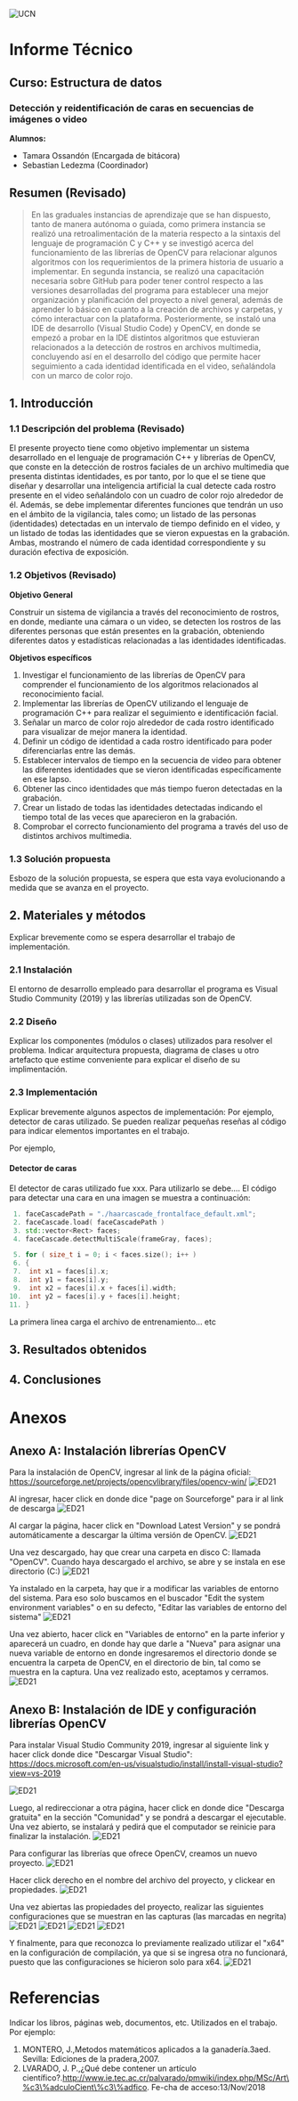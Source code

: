 ![UCN](images/60x60-ucn-negro.png)


# Informe Técnico 
## Curso: Estructura de datos
### Detección y reidentificación de caras en secuencias de imágenes o video

**Alumnos:**

* Tamara Ossandón (Encargada de bitácora)
* Sebastian Ledezma (Coordinador)

## Resumen (Revisado)

> En las graduales instancias de aprendizaje que se han dispuesto, tanto de manera autónoma o guiada, como primera instancia se realizó una retroalimentación de la materia respecto a la sintaxis del lenguaje de programación C y C++ y se investigó acerca del funcionamiento de las librerías de OpenCV para relacionar algunos algoritmos con los requerimientos de la primera historia de usuario a implementar. En segunda instancia, se realizó una capacitación necesaria sobre GitHub para poder tener control respecto a las versiones desarrolladas del programa para establecer una mejor organización y planificación del proyecto a nivel general, además de aprender lo básico en cuanto a la creación de  archivos y carpetas, y cómo interactuar con la plataforma. Posteriormente, se instaló una IDE de desarrollo (Visual Studio Code) y OpenCV, en donde se empezó a probar en la IDE distintos algoritmos que estuvieran relacionados a la detección de rostros en archivos multimedia, concluyendo así en el desarrollo del código que permite hacer seguimiento a cada identidad identificada en el video, señalándola con un marco de color rojo.

## 1. Introducción



### 1.1 Descripción del problema (Revisado)

El presente proyecto tiene como objetivo implementar un sistema desarrollado en el lenguaje de programación C++ y librerías de OpenCV, que conste en la detección de rostros faciales de un archivo multimedia que presenta distintas identidades, es por tanto, por lo que el se tiene que diseñar y desarrollar una inteligencia artificial la cual detecte cada rostro presente en el video señalándolo con un cuadro de color rojo alrededor de él. Además, se debe implementar diferentes funciones que tendrán un uso en el ámbito de la vigilancia, tales como; un listado de las personas (identidades) detectadas en un intervalo de tiempo definido en el video, y un listado de todas las identidades que se vieron expuestas en la grabación. Ambas, mostrando el número de cada identidad correspondiente y su duración efectiva de exposición. 

### 1.2 Objetivos (Revisado)

**Objetivo General**

Construir un sistema de vigilancia a través del reconocimiento de rostros, en donde, mediante una cámara o un video, se detecten los rostros de las diferentes personas que están presentes en la grabación, obteniendo diferentes datos y estadísticas relacionadas a las identidades identificadas.

**Objetivos específicos**

1.	Investigar el funcionamiento de las librerías de OpenCV para comprender el funcionamiento de los algoritmos relacionados al reconocimiento facial.
2.	Implementar las librerías de OpenCV utilizando el lenguaje de programación C++ para realizar el seguimiento e identificación facial.
3.	Señalar un marco de color rojo alrededor de cada rostro identificado para visualizar de mejor manera la identidad.
4.	Definir un código de identidad a cada rostro identificado para poder diferenciarlas entre las demás.
5.	Establecer intervalos de tiempo en la secuencia de video para obtener las diferentes identidades que se vieron identificadas específicamente en ese lapso.
6.	Obtener las cinco identidades que más tiempo fueron detectadas en la grabación.
7.	Crear un listado de todas las identidades detectadas indicando el tiempo total de las veces que aparecieron en la grabación.
8.	Comprobar el correcto funcionamiento del programa a través del uso de distintos archivos multimedia.


### 1.3 Solución propuesta

Esbozo de la solución propuesta, se espera que esta vaya evolucionando a medida que se avanza en el proyecto.

## 2. Materiales y métodos

Explicar brevemente como se espera desarrollar el trabajo de implementación.

### 2.1 Instalación

El entorno de desarrollo empleado para desarrollar el programa es Visual Studio Community (2019) y las librerías utilizadas son de OpenCV.

### 2.2 Diseño 

Explicar los componentes (módulos o clases) utilizados para resolver el problema. Indicar arquitectura propuesta, diagrama de clases u otro artefacto que estime conveniente para explicar el diseño de su implimentación.

### 2.3 Implementación

Explicar brevemente algunos aspectos de implementación: Por ejemplo, detector de caras utilizado. Se pueden realizar pequeñas reseñas al código para indicar elementos importantes en el trabajo.

Por ejemplo, 

#### Detector de caras

El detector de caras utilizado fue xxx. Para utilizarlo se debe.... El código para detectar una cara en una imagen se muestra a continuación:

```c++
 1. faceCascadePath = "./haarcascade_frontalface_default.xml";
 2. faceCascade.load( faceCascadePath )
 3. std::vector<Rect> faces;
 4. faceCascade.detectMultiScale(frameGray, faces);

 5. for ( size_t i = 0; i < faces.size(); i++ )
 6. {
 7.  int x1 = faces[i].x;
 8.  int y1 = faces[i].y;
 9.  int x2 = faces[i].x + faces[i].width;
10.  int y2 = faces[i].y + faces[i].height;
11. }
```
La primera linea carga el archivo de entrenamiento... etc

## 3. Resultados obtenidos

## 4. Conclusiones

# Anexos


## Anexo A: Instalación librerías OpenCV

Para la instalación de OpenCV, ingresar al link de la página oficial:
https://sourceforge.net/projects/opencvlibrary/files/opencv-win/
![ED21](images/PASO2.png)

Al ingresar, hacer click en donde dice "page on Sourceforge" para ir al link de descarga
![ED21](images/PASO3.png)

Al cargar la página, hacer click en "Download Latest Version" y se pondrá automáticamente a descargar la última versión de OpenCV.
![ED21](images/PASO4.png)

Una vez descargado, hay que crear una carpeta en disco C: llamada "OpenCV". Cuando haya descargado el archivo, se abre y se instala en ese directorio (C:\)
![ED21](images/PASO5.png)

Ya instalado en la carpeta, hay que ir a modificar las variables de entorno del sistema. Para eso solo buscamos en el buscador "Edit the system environment variables" o en su defecto, "Editar las variables de entorno del sistema"
![ED21](images/PASO6.png)

Una vez abierto, hacer click en "Variables de entorno" en la parte inferior y aparecerá un cuadro, en donde hay que darle a "Nueva" para asignar una nueva variable de entorno en donde ingresaremos el directorio donde se encuentra la carpeta de OpenCV, en el directorio de bin, tal como se muestra en la captura. Una vez realizado esto, aceptamos y cerramos.
![ED21](images/PASO7.png)






## Anexo B: Instalación de IDE y configuración librerías OpenCV


Para instalar Visual Studio Community 2019, ingresar al siguiente link y hacer click donde dice "Descargar Visual Studio":
https://docs.microsoft.com/en-us/visualstudio/install/install-visual-studio?view=vs-2019

![ED21](images/PASO1.png)

Luego, al redireccionar a otra página, hacer click en donde dice "Descarga gratuita" en la sección "Comunidad" y se pondrá a descargar el ejecutable. Una vez abierto, se instalará y pedirá que el computador se reinicie para finalizar la instalación.
![ED21](images/PASO1_2.png)

Para configurar las librerías que ofrece OpenCV, creamos un nuevo proyecto.
![ED21](images/PASO8.png)

Hacer click derecho en el nombre del archivo del proyecto, y clickear en propiedades.
![ED21](images/PASO9.png)

Una vez abiertas las propiedades del proyecto, realizar las siguientes configuraciones que se muestran en las capturas (las marcadas en negrita) 
![ED21](images/PASO10.png)
![ED21](images/PASO11.png)
![ED21](images/PASO12.png)
![ED21](images/PASO13.png)

Y finalmente, para que reconozca lo previamente realizado utilizar el "x64" en la configuración de compilación, ya que si se ingresa otra no funcionará, puesto que las configuraciones se hicieron solo para x64.
![ED21](images/PASO14.png)


# Referencias

Indicar los libros, páginas web, documentos, etc. Utilizados en el trabajo. Por ejemplo:

1. MONTERO, J.,Metodos matemáticos aplicados a la ganadería.3aed. Sevilla: Ediciones de la pradera,2007.
2. LVARADO,   J.   P.,¿Qué   debe   contener   un   artículo   científico?.http://www.ie.tec.ac.cr/palvarado/pmwiki/index.php/MSc/Art\%c3\%adculoCient\%c3\%adfico. Fe-cha de acceso:13/Nov/2018


